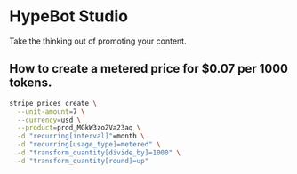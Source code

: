 # HypeBot Studio

Take the thinking out of promoting your content.


## How to create a metered price for $0.07 per 1000 tokens.

```bash
stripe prices create \
  --unit-amount=7 \
  --currency=usd \
  --product=prod_MGkW3zo2Va23aq \
  -d "recurring[interval]"=month \
  -d "recurring[usage_type]=metered" \
  -d "transform_quantity[divide_by]=1000" \
  -d "transform_quantity[round]=up"
```
